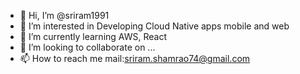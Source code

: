 - 👋 Hi, I’m @sriram1991
- 👀 I’m interested in Developing Cloud Native apps mobile and web
- 🌱 I’m currently learning AWS, React
- 💞️ I’m looking to collaborate on ...
- 📫 How to reach me mail:sriram.shamrao74@gmail.com

<!---
sriram1991/sriram1991 is a ✨ special ✨ repository because its `README.md` (this file) appears on your GitHub profile.
You can click the Preview link to take a look at your changes.
--->
